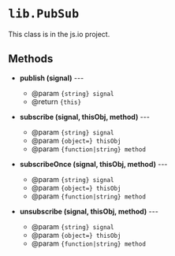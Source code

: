 # `lib.PubSub`

This class is in the js.io project.

## Methods

* __publish (signal)__ ---
	* @param `{string} signal`
	* @return `{this}`

* __subscribe (signal, thisObj, method)__ ---
	* @param `{string} signal`
	* @param `{object=} thisObj`
	* @param `{function|string} method`

* __subscribeOnce (signal, thisObj, method)__ ---
	* @param `{string} signal`
	* @param `{object=} thisObj`
	* @param `{function|string} method`

* __unsubscribe (signal, thisObj, method)__ ---
	* @param `{string} signal`
	* @param `{object=} thisObj`
	* @param `{function|string} method`
